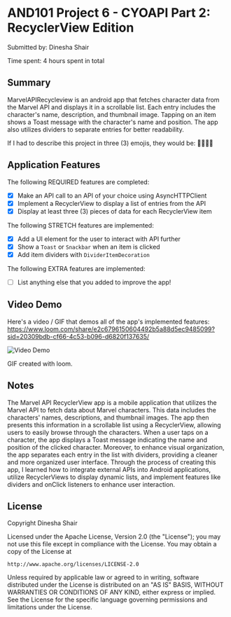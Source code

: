 
# AND101 Project 6 - CYOAPI Part 2: RecyclerView Edition

Submitted by: Dinesha Shair

Time spent: 4 hours spent in total

## Summary

MarvelAPIRecycleview is an android app that fetches character data from the Marvel API and displays it in a scrollable list. 
Each entry includes the character's name, description, and thumbnail image. 
Tapping on an item shows a Toast message with the character's name and position. 
The app also utilizes dividers to separate entries for better readability.

If I had to describe this project in three (3) emojis, they would be: **📱😍🕺🏽**

## Application Features

The following REQUIRED features are completed:

- [x] Make an API call to an API of your choice using AsyncHTTPClient
- [x] Implement a RecyclerView to display a list of entries from the API
- [x] Display at least three (3) pieces of data for each RecyclerView item

The following STRETCH features are implemented:

- [x] Add a UI element for the user to interact with API further
- [x] Show a `Toast` or `Snackbar` when an item is clicked
- [x] Add item dividers with `DividerItemDecoration`

The following EXTRA features are implemented:

- [ ] List anything else that you added to improve the app!

## Video Demo

Here's a video / GIF that demos all of the app's implemented features:
<https://www.loom.com/share/e2c6796150604492b5a88d5ec9485099?sid=20309bdb-cf66-4c53-b096-d6820f137635/>

<img src='https://i.imgur.com/Og5L3nE.gifv' title='Video Demo' width='' alt='Video Demo' />

GIF created with loom.
## Notes

The Marvel API RecyclerView app is a mobile application that utilizes the Marvel API to fetch data about Marvel characters. 
This data includes the characters' names, descriptions, and thumbnail images. 
The app then presents this information in a scrollable list using a RecyclerView, allowing users to easily browse through the characters. 
When a user taps on a character, the app displays a Toast message indicating the name and position of the clicked character. 
Moreover, to enhance visual organization, the app separates each entry in the list with dividers, providing a cleaner and more organized user interface. 
Through the process of creating this app, I learned how to integrate external APIs into Android applications, utilize RecyclerViews to display dynamic lists, 
and implement features like dividers and onClick listeners to enhance user interaction.

## License

Copyright Dinesha Shair

Licensed under the Apache License, Version 2.0 (the "License");
you may not use this file except in compliance with the License.
You may obtain a copy of the License at

    http://www.apache.org/licenses/LICENSE-2.0

Unless required by applicable law or agreed to in writing, software
distributed under the License is distributed on an "AS IS" BASIS,
WITHOUT WARRANTIES OR CONDITIONS OF ANY KIND, either express or implied.
See the License for the specific language governing permissions and
limitations under the License.
